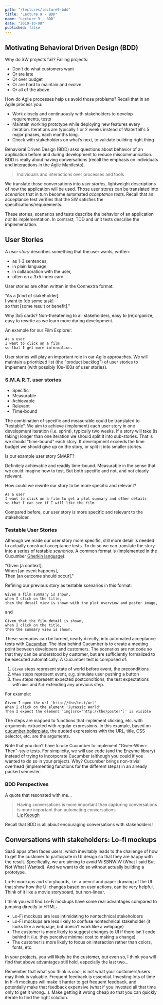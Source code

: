```yaml
---
path: "/lectures/lecture9-bdd"
title: "Lecture 9 - BDD"
name: "Lecture 9 - BDD"
date: "2019-10-08"
published: false
---
```


## Motivating Behavioral Driven Design (BDD)

<!-- Adapted from David Patterson and Armando Fox under CC-BY-SA-NC -->

Why do SW projects fail? Failing projects:

- Don't do what customers want
- Or are late
- Or over budget
- Or are hard to maintain and evolve
- Or all of the above

How do Agile processes help us avoid those problems? Recall that in an Agile process you:

- Work closely and continuously with stakeholders to develop requirements, tests
- Maintain working prototype while deploying new features every iteration.
  Iterations are typically 1 or 2 weeks instead of Waterfall's 5 major phases,
  each months long.
- Check with stakeholders on what’s next, to validate building right thing

Behavioral Driven Design (BDD) asks questions about behavior of an application
before and during development to reduce miscommunication. BDD is really about
having conversations (recall the emphasis on individuals and interactions in
the Agile Manifesto).

> Individuals and interactions over processes and tools

We translate those conversations into _user stories_, lightweight descriptions
of how the application will be used. Those user stores can be translated into
_scenarios_ that in turn become automated _acceptance tests_. Recall that an
acceptance test verifies that the SW satisfies the specifications/requirements.

These stories, scenarios and tests describe the behavior of an application
_not_ its implementation. In contrast, TDD and unit tests describe the
implementation.

## User Stories

A _user story_ describes something that the user wants, written:

- as 1-3 sentences,
- in plain language,
- in collaboration with the user,
- often on a 3x5 index card.

User stories are often written in the Connextra format:

"As a [kind of stakeholder]<br/>
I want to [do some task]<br/>
so that [some result or benefit]."

Why 3x5 cards? Non-threatening to all stakeholders, easy to (re)organize, easy to rewrite as we learn more during development.

An example for our Film Explorer:

```
As a user
I want to click on a film
so that I get more information.
```

User stories will play an important role in our Agile approaches. We will maintain a prioritized list (the "product backlog") of user stories to implement (with possibly 10s-100s of user stories).

### S.M.A.R.T. user stories

- Specific
- Measurable
- Achievable
- Relevant
- Time-bound

The combination of specific and measurable could be translated to "testable".
We aim to achieve (implement) each user story in one development iteration
(i.e. sprint), typically two weeks. If a story will take (is taking) longer
than one iteration we should split it into sub-stories. That is we should
"time-bound" each story. If development exceeds the time budget we should give
up on the story, or split it into smaller stories.

Is our example user story SMART?

Definitely achievable and readily time-bound. Measurable in the sense that we
could imagine how to test. But both specific and not, and not clearly relevant.

How could we rewrite our story to be more specific and relevant?

```
As a user
I want to click on a film to get a plot summary and other details
so that I can see if I will like the film
```

Compared before, our user story is more specific and relevant to the
stakeholder.

<!-- 1. Hand out 3x5 cards
1. Have students write two user stories for the Film Explorer application (write large)
1. Query for examples (and tape to board to demonstrate use on a Kanban-style board) -->

### Testable User Stories

Although we made our user story more specific, still more detail is needed to
actually construct acceptance tests. To do so we can translate the story into a
series of testable _scenarios_. A common format is (implemented in the Cucumber
[Gherkin language](https://docs.cucumber.io/gherkin/)):

"Given [a context],<br/>
When [an event happens],<br/>
Then [an outcome should occur]."

Refining our previous story as testable scenarios in this format:

```
Given a film summary is shown,
when I click on the title,
then the detail view is shown with the plot overview and poster image,
```

and

```
Given that the film detail is shown,
when I click on the title,
then the summary view is shown.
```

These scenarios can be turned, nearly directly, into automated acceptance tests
with [Cucumber](https://cucumber.io). The idea behind Cucumber is to create a
meeting point between developers and customers. The scenarios are not code so
that they can be understood by customer, but are sufficiently formalized to be
executed automatically. A Cucumber test is composed of:

1. `Given` steps represent state of world before event, the preconditions
1. `When` steps represent event, e.g. simulate user pushing a button
1. `Then` steps represent expected postconditions, the test expectations
   with `And` and `But` extending any previous step.

For example:

```
Given I open the url 'http://the/test/url'
When I click on the element 'Jurassic World'
Then I expect the element 'img[src="http://the/poster"]' is visible
```

The steps are mapped to functions that implement clicking, etc. with
arguments extracted with regular expressions. In this example, based on
[cucumber boilerplate](https://github.com/webdriverio/cucumber-boilerplate),
the quoted expressions with the URL, title, CSS selector, etc. are the
arguments.

Note that you don't have to use Cucumber to implement "Given-When-Then"-style
tests. For simplicity, we will use code (and the Enzyme library) instead of
trying to incorporate Cucumber (although you could if you wanted to do so in
your project). Why? Cucumber brings non-trivial overhead (implementing
functions for the different steps) in an already packed semester.

### BDD Perspectives

A quote that resonated with me...

<blockquote class="blockquote">
Having conversations is more important than capturing conversations is more important than automating conversations
<footer class="blockquote-footer"><a href="https://www.slideshare.net/lunivore/behavior-driven-development-11754474">Liz Keough</a></footer>
</blockquote>

Recall that BDD is all about encouraging conversations with stakeholders!

## Conversations with stakeholders: Lo-fi mockups

SaaS apps often faces users, which inevitably leads to the challenge of how to
get the customer to participate in UI design so that they are happy with the
result. Specifically, we are aiming to avoid WISBNWIW (What I said But Not What
I Wanted). And we want to do so without actually building a prototype.

Lo-Fi mockups and storyboards, i.e. a pencil and paper drawing of the UI that
show how the UI changes based on user actions, can be very helpful. Think of it
like a movie storyboard, but non-linear.

I think you will find Lo-Fi mockups have some real advantages compared to
jumping directly to HTML:

- Lo-Fi mockups are less intimidating to nontechnical stakeholders
- Lo-Fi mockups are less likely to confuse nontechnical stakeholder (it looks like a webpage, but doesn't work like a webpage)
- The customer is more likely to suggest changes to UI if there isn't code behind it (i.e. they perceive minimal cost to making a change)
- The customer is more likely to focus on interaction rather than colors, fonts, etc.

In your projects, you will likely be the customer, but even so, I think you
will find that above advantages still hold, especially the last two...

Remember that what you think is cool, is not what your customers/users may think
is valuable. Frequent feedback is essential. Investing lots of time in hi-fi
mockups will make it harder to get frequent feedback, and potentially make that
feedback expensive (what if you invested all that time only to get it
wrong...). Make getting it wrong cheap so that you can quickly iterate to find
the right solution.
